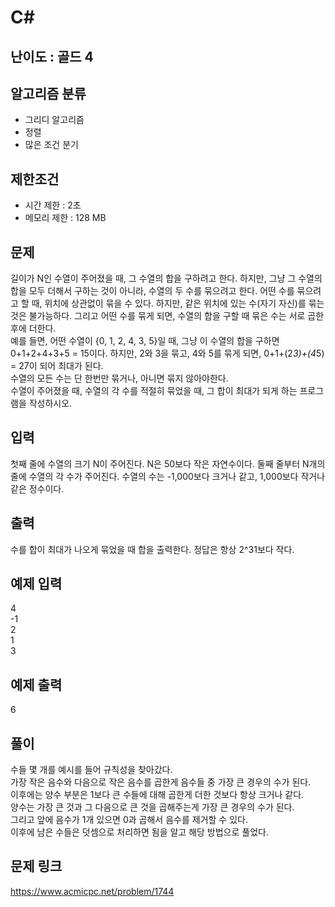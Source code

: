 # C#

## 난이도 : 골드 4

## 알고리즘 분류
  - 그리디 알고리즘
  - 정렬
  - 많은 조건 분기

## 제한조건
  - 시간 제한 : 2초
  - 메모리 제한 : 128 MB

## 문제
길이가 N인 수열이 주어졌을 때, 그 수열의 합을 구하려고 한다. 하지만, 그냥 그 수열의 합을 모두 더해서 구하는 것이 아니라, 수열의 두 수를 묶으려고 한다. 어떤 수를 묶으려고 할 때, 위치에 상관없이 묶을 수 있다. 하지만, 같은 위치에 있는 수(자기 자신)를 묶는 것은 불가능하다. 그리고 어떤 수를 묶게 되면, 수열의 합을 구할 때 묶은 수는 서로 곱한 후에 더한다.<br/>
예를 들면, 어떤 수열이 {0, 1, 2, 4, 3, 5}일 때, 그냥 이 수열의 합을 구하면 0+1+2+4+3+5 = 15이다. 하지만, 2와 3을 묶고, 4와 5를 묶게 되면, 0+1+(2*3)+(4*5) = 27이 되어 최대가 된다.<br/>
수열의 모든 수는 단 한번만 묶거나, 아니면 묶지 않아야한다.<br/>
수열이 주어졌을 때, 수열의 각 수를 적절히 묶었을 때, 그 합이 최대가 되게 하는 프로그램을 작성하시오.<br/>

## 입력
첫째 줄에 수열의 크기 N이 주어진다. N은 50보다 작은 자연수이다. 둘째 줄부터 N개의 줄에 수열의 각 수가 주어진다. 수열의 수는 -1,000보다 크거나 같고, 1,000보다 작거나 같은 정수이다.<br/>

## 출력
수를 합이 최대가 나오게 묶었을 때 합을 출력한다. 정답은 항상 2^31보다 작다.<br/>

## 예제 입력
4<br/>
-1<br/>
2<br/>
1<br/>
3<br/>

## 예제 출력
6<br/>

## 풀이
수들 몇 개를 예시를 들어 규칙성을 찾아갔다.<br/>
가장 작은 음수와 다음으로 작은 음수를 곱한게 음수들 중 가장 큰 경우의 수가 된다.<br/>
이후에는 양수 부분은 1보다 큰 수들에 대해 곱한게 더한 것보다 항상 크거나 같다.<br/>
양수는 가장 큰 것과 그 다음으로 큰 것을 곱해주는게 가장 큰 경우의 수가 된다.<br/>
그리고 앞에 음수가 1개 있으면 0과 곱해서 음수를 제거할 수 있다.<br/>
이후에 남은 수들은 덧셈으로 처리하면 됨을 알고 해당 방법으로 풀었다.<br/>

## 문제 링크
https://www.acmicpc.net/problem/1744